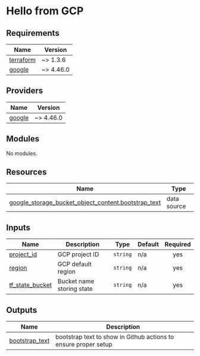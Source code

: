 # Hello from GCP

<!-- BEGINNING OF PRE-COMMIT-TERRAFORM DOCS HOOK -->

## Requirements

| Name                                                                     | Version   |
| ------------------------------------------------------------------------ | --------- |
| <a name="requirement_terraform"></a> [terraform](#requirement_terraform) | ~> 1.3.6  |
| <a name="requirement_google"></a> [google](#requirement_google)          | ~> 4.46.0 |

## Providers

| Name                                                      | Version   |
| --------------------------------------------------------- | --------- |
| <a name="provider_google"></a> [google](#provider_google) | ~> 4.46.0 |

## Modules

No modules.

## Resources

| Name                                                                                                                                                                   | Type        |
| ---------------------------------------------------------------------------------------------------------------------------------------------------------------------- | ----------- |
| [google_storage_bucket_object_content.bootstrap_text](https://registry.terraform.io/providers/hashicorp/google/latest/docs/data-sources/storage_bucket_object_content) | data source |

## Inputs

| Name                                                                           | Description               | Type     | Default | Required |
| ------------------------------------------------------------------------------ | ------------------------- | -------- | ------- | :------: |
| <a name="input_project_id"></a> [project_id](#input_project_id)                | GCP project ID            | `string` | n/a     |   yes    |
| <a name="input_region"></a> [region](#input_region)                            | GCP default region        | `string` | n/a     |   yes    |
| <a name="input_tf_state_bucket"></a> [tf_state_bucket](#input_tf_state_bucket) | Bucket name storing state | `string` | n/a     |   yes    |

## Outputs

| Name                                                                          | Description                                                     |
| ----------------------------------------------------------------------------- | --------------------------------------------------------------- |
| <a name="output_bootstrap_text"></a> [bootstrap_text](#output_bootstrap_text) | bootstrap text to show in Github actions to ensure proper setup |

<!-- END OF PRE-COMMIT-TERRAFORM DOCS HOOK -->
